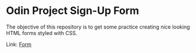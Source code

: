 # Odin Project Sign-Up Form

The objective of this repository is to get some practice creating nice looking HTML forms styled with CSS. 

Link: [Form](https://lincarl1.github.io/odin_form/)
